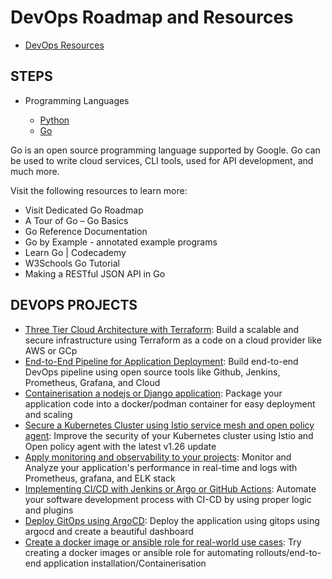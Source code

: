 # DevOps Roadmap and Resources

- [DevOps Resources](https://github.com/bregman-arie/devops-resources)

## STEPS

- Programming Languages 

   - [Python]()
   - [Go]()
    
Go is an open source programming language supported by Google. Go can be used to write cloud services, CLI tools, used for API development, and much more.

Visit the following resources to learn more:

- Visit Dedicated Go Roadmap
- A Tour of Go – Go Basics
- Go Reference Documentation
- Go by Example - annotated example programs
- Learn Go | Codecademy
- W3Schools Go Tutorial
- Making a RESTful JSON API in Go 



## DEVOPS PROJECTS

- [Three Tier Cloud Architecture with Terraform](): Build a scalable and secure infrastructure using Terraform as a code on a cloud provider like AWS or GCp
- [End-to-End Pipeline for Application Deployment](): Build end-to-end DevOps pipeline using open source tools like Github, Jenkins, Prometheus, Grafana, and Cloud
- [Containerisation a nodejs or Django application](): Package your application code into a docker/podman container for easy deployment and scaling
- [Secure a Kubernetes Cluster using Istio service mesh and open policy agent](): Improve the security of your Kubernetes cluster using Istio and Open policy agent with the latest v1.26 update
- [Apply monitoring and observability to your projects](): Monitor and Analyze your application's performance in real-time and logs with Prometheus, grafana, and ELK stack
- [Implementing CI/CD with Jenkins or Argo or GitHub Actions](): Automate your software development process with CI-CD by using proper logic and plugins
- [Deploy GitOps using ArgoCD](): Deploy the application using gitops using argocd and create a beautiful dashboard
- [Create a docker image or ansible role for real-world use cases](): Try creating a docker images or ansible role for automating rollouts/end-to-end application installation/Containerisation


